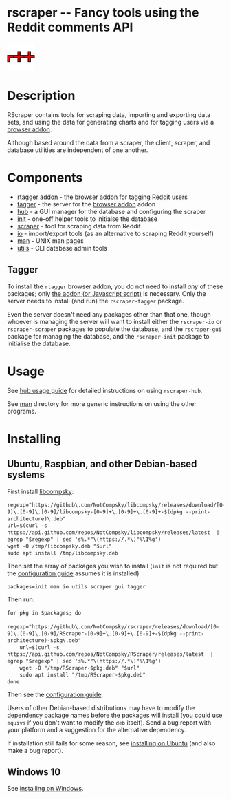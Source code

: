 rscraper -- Fancy tools using the Reddit comments API
====================================

![Icon](tagger/browser-addon/icons/64.png)

# Description

RScraper contains tools for scraping data, importing and exporting data sets, and using the data for generating charts and for tagging users via a [browser addon](tagger).

Although based around the data from a scraper, the client, scraper, and database utilities are independent of one another.

# Components

* [rtagger addon](tagger) - the browser addon for tagging Reddit users
* [tagger](tagger) - the server for the [browser addon](rtagger) addon
* [hub](hub) - a GUI manager for the database and configuring the scraper
* [init](init) - one-off helper tools to initialse the database
* [scraper](scraper) - tool for scraping data from Reddit
* [io](io) - import/export tools (as an alternative to scraping Reddit yourself)
* [man](man) - UNIX man pages
* [utils](utils) - CLI database admin tools

## Tagger

To install the `rtagger` browser addon, you do not need to install *any* of these packages; only [the addon (or Javascript script)](tagger) is necessary. Only the server needs to install (and run) the `rscraper-tagger` package.

Even the server doesn't need any packages other than that one, though whoever is managing the server will want to install either the `rscraper-io` or `rscraper-scraper` packages to populate the database, and the `rscraper-gui` package for managing the database, and the `rscraper-init` package to initialise the database.

# Usage

See [hub usage guide](guides/hub.md) for detailed instructions on using `rscraper-hub`.

See [man](man) directory for more generic instructions on using the other programs.

# Installing

## Ubuntu, Raspbian, and other Debian-based systems

First install [libcompsky](https://github.com/NotCompsky/libcompsky):

    regexp="https://github\.com/NotCompsky/libcompsky/releases/download/[0-9]\.[0-9]\.[0-9]/libcompsky-[0-9]+\.[0-9]+\.[0-9]+-$(dpkg --print-architecture)\.deb"
    url=$(curl -s https://api.github.com/repos/NotCompsky/libcompsky/releases/latest  |  egrep "$regexp" | sed 's%.*"\(https://.*\)"%\1%g')
    wget -O /tmp/libcompsky.deb "$url"
    sudo apt install /tmp/libcompsky.deb

Then set the array of packages you wish to install (`init` is not required but the [configuration guide](INSTALLING_UBUNTU.md#Configuring) assumes it is installed)

    packages=init man io utils scraper gui tagger

Then run:

    for pkg in $packages; do
        regexp="https://github\.com/NotCompsky/rscraper/releases/download/[0-9]\.[0-9]\.[0-9]/RScraper-[0-9]+\.[0-9]+\.[0-9]+-$(dpkg --print-architecture)-$pkg\.deb"
        url=$(curl -s https://api.github.com/repos/NotCompsky/RScraper/releases/latest  |  egrep "$regexp" | sed 's%.*"\(https://.*\)"%\1%g')
        wget -O "/tmp/RScraper-$pkg.deb" "$url"
        sudo apt install "/tmp/RScraper-$pkg.deb"
    done

Then see the [configuration guide](INSTALLING_UBUNTU.md#Configuring).

Users of other Debian-based distributions may have to modify the dependency package names before the packages will install (you could use `equivs` if you don't want to modify the `deb` itself). Send a bug report with your platform and a suggestion for the alternative dependency.

If installation still fails for some reason, see [installing on Ubuntu](INSTALLING_UBUNTU.md) (and also make a bug report).

## Windows 10

See [installing on Windows](INSTALLING_WINDOWS.md).

